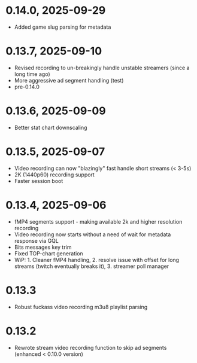 # 0.14.0, 2025-09-29
- Added game slug parsing for metadata

# 0.13.7, 2025-09-10
- Revised recording to un-breakingly handle unstable streamers (since a long time ago)
- More aggressive ad segment handling (test)
- pre-0.14.0

# 0.13.6, 2025-09-09
- Better stat chart downscaling

# 0.13.5, 2025-09-07
- Video recording can now "blazingly" fast handle short streams (< 3-5s)
- 2K (1440p60) recording support
- Faster session boot

# 0.13.4, 2025-09-06
- fMP4 segments support - making available 2k and higher resolution recording
- Video recording now starts without a need of wait for metadata response via GQL
- Bits messages key trim
- Fixed TOP-chart generation
- WiP: 1. Cleaner fMP4 handling, 2. resolve issue with offset for long streams (twitch eventually breaks it), 3. streamer poll manager

# 0.13.3
- Robust fuckass video recording m3u8 playlist parsing

# 0.13.2
- Rewrote stream video recording function to skip ad segments (enhanced < 0.10.0 version)
